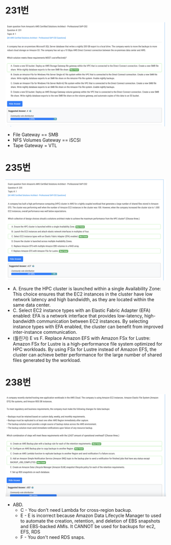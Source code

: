# 231번

![image-20240115213320980](images/20240115_examtopic_sap_231_240/image-20240115213320980.png)

- File Gateway == SMB
- NFS Volumes Gateway == iSCSI
- Tape Gateway = VTL

# 235번

![image-20240115213424697](images/20240115_examtopic_sap_231_240/image-20240115213424697.png)

- A. Ensure the HPC cluster is launched within a single Availability Zone: This choice ensures that the EC2 instances in the cluster have low network latency and high bandwidth, as they are located within the same data center. 
- C. Select EC2 instance types with an Elastic Fabric Adapter (EFA) enabled: EFA is a network interface that provides low-latency, high-bandwidth communication between EC2 instances. By selecting instance types with EFA enabled, the cluster can benefit from improved inter-instance communication. 
- (틀린거) E vs F. Replace Amazon EFS with Amazon FSx for Lustre: Amazon FSx for Lustre is a high-performance file system optimized for HPC workloads. By using FSx for Lustre instead of Amazon EFS, the cluster can achieve better performance for the large number of shared files generated by the workload.

# 238번

![image-20240115213613358](images/20240115_examtopic_sap_231_240/image-20240115213613358.png)

- ABD. 
  - C - You don't need Lambda for cross-region backup.
  - E - E is incorrect because Amazon Data Lifecycle Manager to used to automate the creation, retention, and deletion of EBS snapshots and EBS-backed AMIs. It CANNOT be used for backups for ec2, EFS, RDS 
  - F -  You don't need RDS snaps.